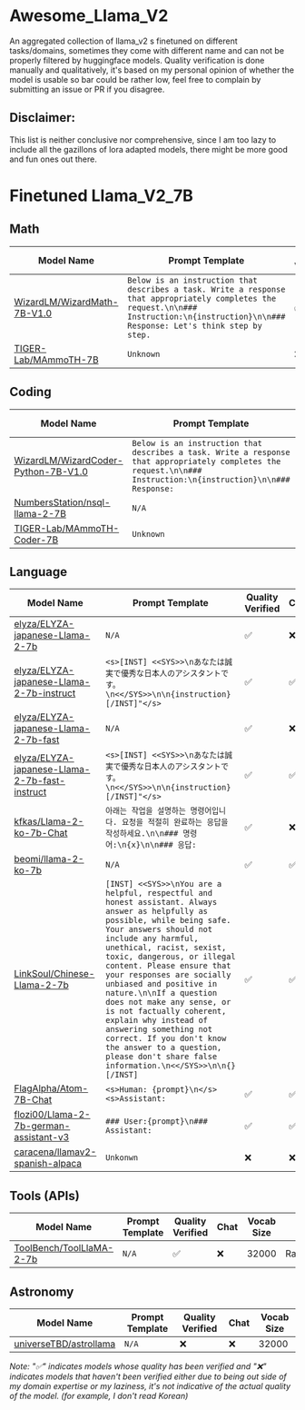 # Awesome_Llama_V2
An aggregated collection of llama_v2 s finetuned on different tasks/domains, sometimes they come with different name and can not be properly filtered by huggingface models.
Quality verification is done manually and qualitatively, it's based on my personal opinion of whether the model is usable so bar could be rather low, feel free to complain by submitting an issue or PR if you disagree.

## Disclaimer: 
This list is neither conclusive nor comprehensive, since I am too lazy to include all the gazillons of lora adapted models, there might be more good and fun ones out there.

# Finetuned Llama_V2_7B

## Math
| Model Name                  |          Prompt Template            | Quality Verified  | Chat | Vocab Size |
|-----------------------------|-------------------------------------|-------------------|------|------------|
| [WizardLM/WizardMath-7B-V1.0](https://huggingface.co/WizardLM/WizardMath-7B-V1.0) |```Below is an instruction that describes a task. Write a response that appropriately completes the request.\n\n### Instruction:\n{instruction}\n\n### Response: Let's think step by step.``` | ✅ | ✅ | 32001 |
| [TIGER-Lab/MAmmoTH-7B](https://huggingface.co/TIGER-Lab/MAmmoTH-7B) | ```Unknown``` | ❌ | ❌ | 32001 |
## Coding
| Model Name                  |          Prompt Template            | Quality Verified  | Chat | Vocab Size | Language | 
|-----------------------------|-------------------------------------|-------------------|------|------------|----------|
| [WizardLM/WizardCoder-Python-7B-V1.0](https://huggingface.co/WizardLM/WizardCoder-Python-7B-V1.0/tree/main) |```Below is an instruction that describes a task. Write a response that appropriately completes the request.\n\n### Instruction:\n{instruction}\n\n### Response:``` | ✅ | ✅ | 32001 | Python |
| [NumbersStation/nsql-llama-2-7B](https://huggingface.co/NumbersStation/nsql-llama-2-7B) | ```N/A``` | ❌ | ❌ | 32000 | SQL |
| [TIGER-Lab/MAmmoTH-Coder-7B](https://huggingface.co/TIGER-Lab/MAmmoTH-Coder-7B) | ```Unknown``` | ❌ | ❌ | 32017 | General |

                  

## Language
| Model Name                  |          Prompt Template            | Quality Verified  | Chat | Vocab Size | Language | 
|-----------------------------|-------------------------------------|-------------------|------|------------|----------|
| [elyza/ELYZA-japanese-Llama-2-7b](https://huggingface.co/elyza/ELYZA-japanese-Llama-2-7b) | ```N/A ```| ✅ | ❌ | 32000 | Japanese |
| [elyza/ELYZA-japanese-Llama-2-7b-instruct](https://huggingface.co/elyza/ELYZA-japanese-Llama-2-7b-instruct) | ```<s>[INST] <<SYS>>\nあなたは誠実で優秀な日本人のアシスタントです。\n<</SYS>>\n\n{instruction} [/INST]"</s> ```| ✅ | ✅ | 32000 | Japanese |
| [elyza/ELYZA-japanese-Llama-2-7b-fast](https://huggingface.co/elyza/ELYZA-japanese-Llama-2-7b-fast) | ```N/A ```| ✅ | ❌ | 45043 | Japanese |
| [elyza/ELYZA-japanese-Llama-2-7b-fast-instruct](https://huggingface.co/elyza/ELYZA-japanese-Llama-2-7b-fast-instruct) | ```<s>[INST] <<SYS>>\nあなたは誠実で優秀な日本人のアシスタントです。\n<</SYS>>\n\n{instruction} [/INST]"</s> ```| ✅ | ✅ | 45043 | Japanese |
| [kfkas/Llama-2-ko-7b-Chat](https://huggingface.co/kfkas/Llama-2-ko-7b-Chat) | ```아래는 작업을 설명하는 명령어입니다. 요청을 적절히 완료하는 응답을 작성하세요.\n\n### 명령어:\n{x}\n\n### 응답:```| ✅ | ❌ | 46336 | Korean |
| [beomi/llama-2-ko-7b](https://huggingface.co/beomi/llama-2-ko-7b) | ```N/A``` | ✅ | ✅ | 46336 | Korean |
| [LinkSoul/Chinese-Llama-2-7b](https://huggingface.co/LinkSoul/Chinese-Llama-2-7b) | ```[INST] <<SYS>>\nYou are a helpful, respectful and honest assistant. Always answer as helpfully as possible, while being safe.  Your answers should not include any harmful, unethical, racist, sexist, toxic, dangerous, or illegal content. Please ensure that your responses are socially unbiased and positive in nature.\n\nIf a question does not make any sense, or is not factually coherent, explain why instead of answering something not correct. If you don't know the answer to a question, please don't share false information.\n<</SYS>>\n\n{} [/INST]``` | ✅ | ✅ | 32000 | Chinese |
| [FlagAlpha/Atom-7B-Chat](https://huggingface.co/FlagAlpha/Atom-7B-Chat) | ``` <s>Human: {prompt}\n</s><s>Assistant: ```| ✅ | ✅ | 65000 | Chinese |
| [flozi00/Llama-2-7b-german-assistant-v3](https://huggingface.co/flozi00/Llama-2-7b-german-assistant-v3) | ```### User:{prompt}\n### Assistant:``` | ✅ | ✅ | 32000 | German |
| [caracena/llamav2-spanish-alpaca](https://huggingface.co/caracena/llamav2-spanish-alpaca) | ```Unkonwn``` | ❌ | ❌ | 32000 | Spanish |


## Tools (APIs)
| Model Name                     |          Prompt Template            | Quality Verified  |  Chat | Vocab Size | Tool |
|--------------------------------|-------------------------------------|-------------------| ------| ---------- | ------|
| [ToolBench/ToolLlaMA-2-7b](https://huggingface.co/ToolBench/ToolLLaMA-2-7b) | ```N/A``` | ✅ | ❌ | 32000 | RapidAPI |

## Astronomy
| Model Name                     |          Prompt Template            | Quality Verified  |  Chat | Vocab Size |
|--------------------------------|-------------------------------------|-------------------| ------| ---------- |
| [universeTBD/astrollama](https://huggingface.co/universeTBD/astrollama/tree/main)     |    ```N/A``` | ❌ | ❌ | 32000 |

*Note: "✅" indicates models whose quality has been verified and "❌" indicates models that haven't been verified either due to being out side of my domain expertise or my laziness, it's not indicative of the actual quality of the model. (for example, I don't read Korean)*
